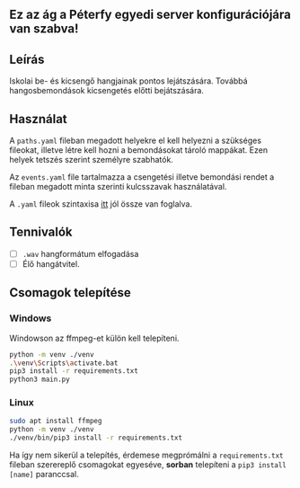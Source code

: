 ## Ez az ág a Péterfy egyedi server konfigurációjára van szabva!

## Leírás

Iskolai be- és kicsengő hangjainak pontos lejátszására. Továbbá hangosbemondások kicsengetés előtti bejátszására.

## Használat

A `paths.yaml` fileban megadott helyekre el kell helyezni a szükséges fileokat, illetve létre kell hozni a bemondásokat tároló mappákat. Ezen helyek tetszés szerint személyre szabhatók.

Az `events.yaml` file tartalmazza a csengetési illetve bemondási rendet a fileban megadott minta szerinti kulcsszavak használatával.

A `.yaml` fileok szintaxisa [itt](https://spacelift.io/blog/yaml) jól össze van foglalva.

<!-- Instructions for the .env file -->

## Tennivalók

- [ ] `.wav` hangformátum elfogadása
- [ ] Élő hangátvitel.

## Csomagok telepítése

### Windows

Windowson az ffmpeg-et külön kell telepíteni.

```sh
python -m venv ./venv
.\venv\Scripts\activate.bat
pip3 install -r requirements.txt
python3 main.py
```

### Linux

<!-- Include python and pip in the install command? -->

```sh
sudo apt install ffmpeg 
python -m venv ./venv
./venv/bin/pip3 install -r requirements.txt
```

Ha így nem sikerül a telepítés, érdemese megprómálni a `requirements.txt` fileban szerereplő csomagokat egyeséve, **sorban** telepíteni a `pip3 install [name]` paranccsal.